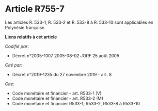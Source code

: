 # Article R755-7

Les articles R. 533-1, R. 533-2 et R. 533-8 à R. 533-10 sont applicables en Polynésie française.

**Liens relatifs à cet article**

_Codifié par_:

  - Décret n°2005-1007 2005-08-02 JORF 25 août 2005

_Cité par_:

  - Décret n°2019-1235 du 27 novembre 2019 - art. 8

_Cite_:

  - Code monétaire et financier - art. R533-1 (V)
  - Code monétaire et financier - art. R533-2 (M)
  - Code monétaire et financier R533-1, R533-2, R533-8 à R533-10
